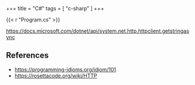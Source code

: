 +++
title = "C#"
tags = [ "c-sharp" ]
+++

{{< r "Program.cs" >}}

<https://docs.microsoft.com/dotnet/api/system.net.http.httpclient.getstringasync>

## References

- <https://programming-idioms.org/idiom/101>
- <https://rosettacode.org/wiki/HTTP>
